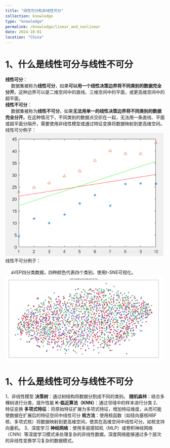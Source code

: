 ```yaml
---
title: "线性可分和非线性可分"
collection: knowledge
type: "knowledge"
permalink: /knowledge/linear_and_nonlinear
date: 2024-10-01
location: "China"
---
```


# 1、什么是线性可分与线性不可分
**线性可分**：
<br> &emsp; 数据集被称为**线性可分**，如果**可以用一个线性决策边界将不同类别的数据完全分开**。这种边界可以是二维空间中的直线、三维空间中的平面，或更高维空间中的超平面。
<br>
**线性不可分**：
<br> &emsp; 数据集被称为**线性不可分**，如果**无法用单一的线性决策边界将不同类别的数据完全分开**。在这种情况下，不同类别的数据点交织在一起，无法用一条直线、平面或超平面分隔开，需要使用非线性模型或通过特征变换将数据映射到更高维空间。 <br>
线性可分例子：<br>
<img src='/images/blogs/knowledges/线性可分/线性可分.png' width="500"> <br>
线性不可分例子：<br>
<br> &emsp; aVEP四分类数据，四种颜色代表四个类别，使用t-SNE可视化。
<img src='/images/blogs/knowledges/线性可分/线性不可分.png' width="500">

# 1、什么是线性可分与线性不可分

1、非线性模型
	**决策树**：通过树结构将数据分割成不同的类别。
	**随机森林**：结合多棵树进行分类，提升性能
	**K-临近算法（KNN）**：通过邻域中的样本进行分类
2、特征变换
	**多项式特征**：将原始特征扩展为多项式特征，增加特征维度，从而可能使数据在扩展后的特征空间中线性可分
	**核方法**：使用核函数（如径向基核RBF核、多项式核）将数据映射到更高维空间，使其在高维空间中线性可分。如核支持向量机。
3、深度学习
	**神经网络**：使用多层感知机（MLP）或卷积神经网络（CNN）等深度学习模式来处理复杂的非线性数据。深度网络能够通过多个层次的非线性变换学习复杂的数据模式。

